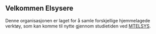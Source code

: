 ## Velkommen Elsysere
Denne organisasjonen er laget for å samle forskjellige hjemmelagede verktøy, som kan komme til nytte gjennom studietiden ved [MTELSYS](https://www.ntnu.no/studies/mtelsys).

<!--

**Here are some ideas to get you started:**

🙋‍♀️ A short introduction - what is your organization all about?
🌈 Contribution guidelines - how can the community get involved?
👩‍💻 Useful resources - where can the community find your docs? Is there anything else the community should know?
🍿 Fun facts - what does your team eat for breakfast?
🧙 Remember, you can do mighty things with the power of [Markdown](https://docs.github.com/github/writing-on-github/getting-started-with-writing-and-formatting-on-github/basic-writing-and-formatting-syntax)
-->
